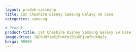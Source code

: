 ```yaml
---
layout: produk-casinghp
title: Cat Cheshire Disney Samsung Galaxy S9 Case
categories: samsung

# Produk
product-title: Cat Cheshire Disney Samsung Galaxy S9 Case
image-drive: 1QCbU8Ysm5jPw4fm15OuXFjvafnnXNgJy
harga: 90000
---
```

